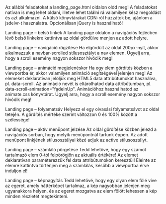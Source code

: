 Az alábbi feladatokat a landing_page.html oldalon oldd meg! A feladatokat natívan is meg lehet oldani, illetve lehet találni rá valamilyen kész megoldást és azt alkalmazni. A külső könyvtárakat CDN-ről húzzátok be, ajánlom a jsdelvr-t használatra. Opcionálisan jQuery is használható!

Landing page – belső linkek A landing page oldalon a navigációs fejlécben lévő belső linkekre kattintva az oldal gördülve menjen az adott helyre.

Landing page – navigáció rögzítése Ha elgördült az oldal 200px-nyit, akkor alkalmazzuk a navbar-scrolled stílusosztályt a nav elemen. Ügyelj arra, hogy a scroll esemény nagyon sokszor hívódik meg!

Landing page – animáció megjelenéskor Ha egy elem gördítés közben a viewportba ér, akkor valamilyen animáció segítségével jelenjen meg! Az elemeket deklaratívan jelöljük meg HTML5 data attribútumokat használva, pl. data-scroll. Az animáció nevét is eltárolhatod data attribútumban, pl. data-scroll-animation="fadeInUp". Animációhoz használhatod az animate.css könyvtárat. Ügyelj arra, hogy a scroll esemény nagyon sokszor hívódik meg!

Landing page – folyamatsáv Helyezz el egy olvasási folyamatsávot az oldal tetején. A gördítés mértéke szerint változzon 0 és 100% között a szélessége!

Landing page – aktív menüpont jelzése Az oldal gördítése közben jelezd a navigációs sorban, hogy melyik menüpontnál tartunk éppen. Az adott menüpont linkjének stílusosztályai közé adjuk az active stílusosztályt.

Landing page – számláló pörgetése Tedd lehetővé, hogy egy számot tartalmazó elem 0-tól felpörögjön az aktuális értékére! Az elemet deklaratívan paraméterezzük fel data attribútumokon keresztül! Eleinte az elemre kattintva történjen meg a számlálás, később a viewportba érve induljon el!

Landing page – képnagyítás Tedd lehetővé, hogy egy olyan elem fölé víve az egeret, amely háttérképet tartalmaz, a kép nagyobban jelenjen meg ugyanakkora helyen, és az egeret mozgatva az elem fölött lehessen a kép minden részletét megtekinteni.
